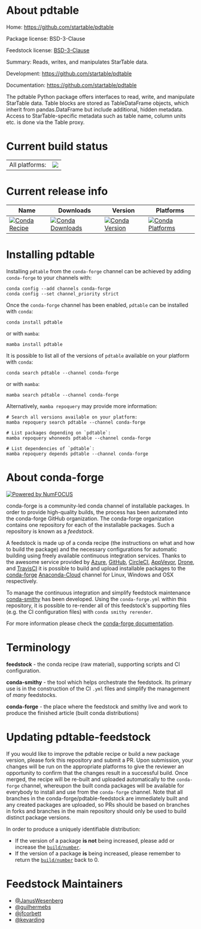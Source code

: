About pdtable
=============

Home: https://github.com/startable/pdtable

Package license: BSD-3-Clause

Feedstock license: [BSD-3-Clause](https://github.com/conda-forge/pdtable-feedstock/blob/main/LICENSE.txt)

Summary: Reads, writes, and manipulates StarTable data.

Development: https://github.com/startable/pdtable

Documentation: https://github.com/startable/pdtable

The pdtable Python package offers interfaces to read, write, and manipulate StarTable data.
Table blocks are stored as TableDataFrame objects, which inherit from pandas.DataFrame but include additional, hidden metadata.
Access to StarTable-specific metadata such as table name, column units etc. is done via the Table proxy.


Current build status
====================


<table><tr><td>All platforms:</td>
    <td>
      <a href="https://dev.azure.com/conda-forge/feedstock-builds/_build/latest?definitionId=11029&branchName=main">
        <img src="https://dev.azure.com/conda-forge/feedstock-builds/_apis/build/status/pdtable-feedstock?branchName=main">
      </a>
    </td>
  </tr>
</table>

Current release info
====================

| Name | Downloads | Version | Platforms |
| --- | --- | --- | --- |
| [![Conda Recipe](https://img.shields.io/badge/recipe-pdtable-green.svg)](https://anaconda.org/conda-forge/pdtable) | [![Conda Downloads](https://img.shields.io/conda/dn/conda-forge/pdtable.svg)](https://anaconda.org/conda-forge/pdtable) | [![Conda Version](https://img.shields.io/conda/vn/conda-forge/pdtable.svg)](https://anaconda.org/conda-forge/pdtable) | [![Conda Platforms](https://img.shields.io/conda/pn/conda-forge/pdtable.svg)](https://anaconda.org/conda-forge/pdtable) |

Installing pdtable
==================

Installing `pdtable` from the `conda-forge` channel can be achieved by adding `conda-forge` to your channels with:

```
conda config --add channels conda-forge
conda config --set channel_priority strict
```

Once the `conda-forge` channel has been enabled, `pdtable` can be installed with `conda`:

```
conda install pdtable
```

or with `mamba`:

```
mamba install pdtable
```

It is possible to list all of the versions of `pdtable` available on your platform with `conda`:

```
conda search pdtable --channel conda-forge
```

or with `mamba`:

```
mamba search pdtable --channel conda-forge
```

Alternatively, `mamba repoquery` may provide more information:

```
# Search all versions available on your platform:
mamba repoquery search pdtable --channel conda-forge

# List packages depending on `pdtable`:
mamba repoquery whoneeds pdtable --channel conda-forge

# List dependencies of `pdtable`:
mamba repoquery depends pdtable --channel conda-forge
```


About conda-forge
=================

[![Powered by
NumFOCUS](https://img.shields.io/badge/powered%20by-NumFOCUS-orange.svg?style=flat&colorA=E1523D&colorB=007D8A)](https://numfocus.org)

conda-forge is a community-led conda channel of installable packages.
In order to provide high-quality builds, the process has been automated into the
conda-forge GitHub organization. The conda-forge organization contains one repository
for each of the installable packages. Such a repository is known as a *feedstock*.

A feedstock is made up of a conda recipe (the instructions on what and how to build
the package) and the necessary configurations for automatic building using freely
available continuous integration services. Thanks to the awesome service provided by
[Azure](https://azure.microsoft.com/en-us/services/devops/), [GitHub](https://github.com/),
[CircleCI](https://circleci.com/), [AppVeyor](https://www.appveyor.com/),
[Drone](https://cloud.drone.io/welcome), and [TravisCI](https://travis-ci.com/)
it is possible to build and upload installable packages to the
[conda-forge](https://anaconda.org/conda-forge) [Anaconda-Cloud](https://anaconda.org/)
channel for Linux, Windows and OSX respectively.

To manage the continuous integration and simplify feedstock maintenance
[conda-smithy](https://github.com/conda-forge/conda-smithy) has been developed.
Using the ``conda-forge.yml`` within this repository, it is possible to re-render all of
this feedstock's supporting files (e.g. the CI configuration files) with ``conda smithy rerender``.

For more information please check the [conda-forge documentation](https://conda-forge.org/docs/).

Terminology
===========

**feedstock** - the conda recipe (raw material), supporting scripts and CI configuration.

**conda-smithy** - the tool which helps orchestrate the feedstock.
                   Its primary use is in the construction of the CI ``.yml`` files
                   and simplify the management of *many* feedstocks.

**conda-forge** - the place where the feedstock and smithy live and work to
                  produce the finished article (built conda distributions)


Updating pdtable-feedstock
==========================

If you would like to improve the pdtable recipe or build a new
package version, please fork this repository and submit a PR. Upon submission,
your changes will be run on the appropriate platforms to give the reviewer an
opportunity to confirm that the changes result in a successful build. Once
merged, the recipe will be re-built and uploaded automatically to the
`conda-forge` channel, whereupon the built conda packages will be available for
everybody to install and use from the `conda-forge` channel.
Note that all branches in the conda-forge/pdtable-feedstock are
immediately built and any created packages are uploaded, so PRs should be based
on branches in forks and branches in the main repository should only be used to
build distinct package versions.

In order to produce a uniquely identifiable distribution:
 * If the version of a package **is not** being increased, please add or increase
   the [``build/number``](https://docs.conda.io/projects/conda-build/en/latest/resources/define-metadata.html#build-number-and-string).
 * If the version of a package **is** being increased, please remember to return
   the [``build/number``](https://docs.conda.io/projects/conda-build/en/latest/resources/define-metadata.html#build-number-and-string)
   back to 0.

Feedstock Maintainers
=====================

* [@JanusWesenberg](https://github.com/JanusWesenberg/)
* [@guilhermebs](https://github.com/guilhermebs/)
* [@jfcorbett](https://github.com/jfcorbett/)
* [@kevarding](https://github.com/kevarding/)

